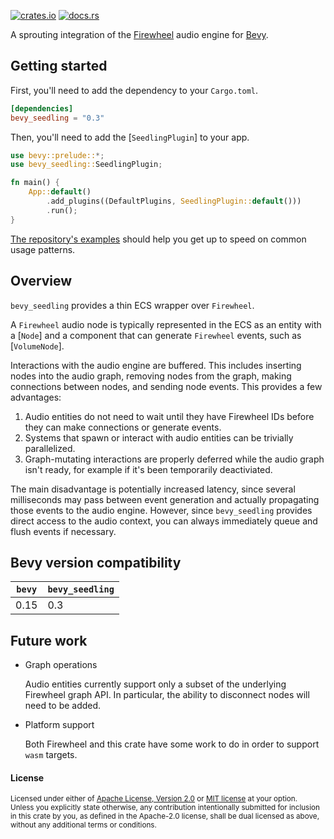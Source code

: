 [![crates.io](https://img.shields.io/crates/v/bevy_seedling)](https://crates.io/crates/bevy_seedling)
[![docs.rs](https://docs.rs/bevy_seedling/badge.svg)](https://docs.rs/bevy_seedling)

A sprouting integration of the [Firewheel](https://github.com/BillyDM/firewheel)
audio engine for [Bevy](https://bevyengine.org/).

## Getting started

First, you'll need to add the dependency to your `Cargo.toml`.

```toml
[dependencies]
bevy_seedling = "0.3"
```

Then, you'll need to add the [`SeedlingPlugin`] to your app.

```rs
use bevy::prelude::*;
use bevy_seedling::SeedlingPlugin;

fn main() {
    App::default()
        .add_plugins((DefaultPlugins, SeedlingPlugin::default()))
        .run();
}
```

[The repository's examples](https://github.com/CorvusPrudens/bevy_seedling/tree/master/examples)
should help you get up to speed on common usage patterns.

## Overview

`bevy_seedling` provides a thin ECS wrapper over `Firewheel`.

A `Firewheel` audio node is typically represented in the ECS as
an entity with a [`Node`] and a component that can generate
`Firewheel` events, such as [`VolumeNode`].

Interactions with the audio engine are buffered.
This includes inserting nodes into the audio graph,
removing nodes from the graph, making connections
between nodes, and sending node events. This provides
a few advantages:

1. Audio entities do not need to wait until
   they have Firewheel IDs before they can
   make connections or generate events.
2. Systems that spawn or interact with
   audio entities can be trivially parallelized.
3. Graph-mutating interactions are properly deferred
   while the audio graph isn't ready, for example
   if it's been temporarily deactiviated.

The main disadvantage is potentially increased latency,
since several milliseconds may pass between
event generation and actually propagating those events
to the audio engine. However, since
`bevy_seedling` provides direct access to the audio context,
you can always immediately queue and flush events
if necessary.

## Bevy version compatibility

| `bevy` | `bevy_seedling` |
| ------ | --------------- |
| 0.15   | 0.3             |

## Future work

- Graph operations

  Audio entities currently support only a subset of the underlying
  Firewheel graph API. In particular, the ability to disconnect nodes will
  need to be added.

- Platform support

  Both Firewheel and this crate have some work to do in
  order to support `wasm` targets.

#### License

<sup>
Licensed under either of <a href="LICENSE-APACHE">Apache License, Version
2.0</a> or <a href="LICENSE-MIT">MIT license</a> at your option.
</sup>

<br>

<sub>
Unless you explicitly state otherwise, any contribution intentionally submitted
for inclusion in this crate by you, as defined in the Apache-2.0 license, shall
be dual licensed as above, without any additional terms or conditions.
</sub>
